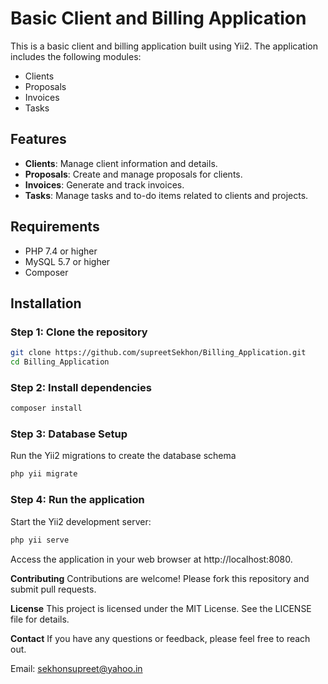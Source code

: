 # Basic Client and Billing Application

This is a basic client and billing application built using Yii2. The application includes the following modules:
- Clients
- Proposals
- Invoices
- Tasks

## Features

- **Clients**: Manage client information and details.
- **Proposals**: Create and manage proposals for clients.
- **Invoices**: Generate and track invoices.
- **Tasks**: Manage tasks and to-do items related to clients and projects.

## Requirements

- PHP 7.4 or higher
- MySQL 5.7 or higher
- Composer

## Installation

### Step 1: Clone the repository

```bash
git clone https://github.com/supreetSekhon/Billing_Application.git
cd Billing_Application
```
### Step 2: Install dependencies
```bash
composer install
```
### Step 3: Database Setup
Run the Yii2 migrations to create the database schema
```bash
php yii migrate
```
### Step 4: Run the application
Start the Yii2 development server:
```bash
php yii serve
```
Access the application in your web browser at http://localhost:8080.

**Contributing**
Contributions are welcome! Please fork this repository and submit pull requests.

**License**
This project is licensed under the MIT License. See the LICENSE file for details.

**Contact**
If you have any questions or feedback, please feel free to reach out.

Email: sekhonsupreet@yahoo.in
